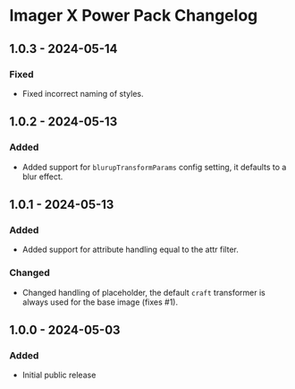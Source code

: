 # Imager X Power Pack Changelog

## 1.0.3 - 2024-05-14

### Fixed
- Fixed incorrect naming of styles.

## 1.0.2 - 2024-05-13

### Added
- Added support for `blurupTransformParams` config setting, it defaults to a blur effect.

## 1.0.1 - 2024-05-13

### Added
- Added support for attribute handling equal to the attr filter.

### Changed
- Changed handling of placeholder, the default `craft` transformer is always used for the base image (fixes #1).

## 1.0.0 - 2024-05-03

### Added
- Initial public release
